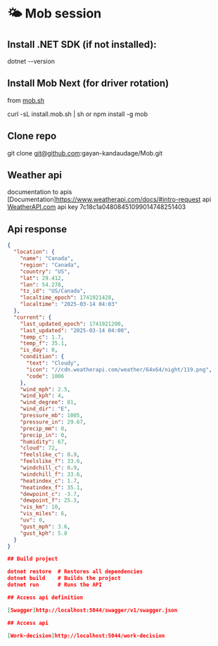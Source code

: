 # 🌤 Mob session

## Install .NET SDK (if not installed):

dotnet --version

## Install Mob Next (for driver rotation)

from [mob.sh](https://mob.sh/)

curl -sL install.mob.sh | sh or npm install -g mob

## Clone repo

git clone git@github.com:gayan-kandaudage/Mob.git

## Weather api
documentation to apis [Documentation]https://www.weatherapi.com/docs/#intro-request
api [WeatherAPI.com](https://app.swaggerhub.com/apis-docs/WeatherAPI.com/WeatherAPI/1.0.2#/APIs/realtime-weather)
api key 7c18c1a04808451099014748251403

## Api response

```json
{
  "location": {
    "name": "Canada",
    "region": "Canada",
    "country": "US",
    "lat": 29.412,
    "lon": 54.278,
    "tz_id": "US/Canada",
    "localtime_epoch": 1741921428,
    "localtime": "2025-03-14 04:03"
  },
  "current": {
    "last_updated_epoch": 1741921200,
    "last_updated": "2025-03-14 04:00",
    "temp_c": 1.7,
    "temp_f": 35.1,
    "is_day": 0,
    "condition": {
      "text": "Cloudy",
      "icon": "//cdn.weatherapi.com/weather/64x64/night/119.png",
      "code": 1006
    },
    "wind_mph": 2.5,
    "wind_kph": 4,
    "wind_degree": 81,
    "wind_dir": "E",
    "pressure_mb": 1005,
    "pressure_in": 29.67,
    "precip_mm": 0,
    "precip_in": 0,
    "humidity": 67,
    "cloud": 72,
    "feelslike_c": 0.9,
    "feelslike_f": 33.6,
    "windchill_c": 0.9,
    "windchill_f": 33.6,
    "heatindex_c": 1.7,
    "heatindex_f": 35.1,
    "dewpoint_c": -3.7,
    "dewpoint_f": 25.3,
    "vis_km": 10,
    "vis_miles": 6,
    "uv": 0,
    "gust_mph": 3.6,
    "gust_kph": 5.8
  }
}

## Build project

dotnet restore  # Restores all dependencies
dotnet build    # Builds the project
dotnet run      # Runs the API

## Access api definition

[Swagger]http://localhost:5044/swagger/v1/swagger.json

## Access api

[Work-decision]http://localhost:5044/work-decision